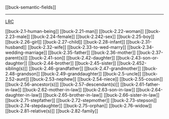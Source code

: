 [[buck-semantic-fields]]

---

[LRC](https://lrc.la.utexas.edu/lex/semantic/category/MK)

[[buck-2.1-human-being]]
[[buck-2.21-man]]
[[buck-2.22-woman]]
[[buck-2.23-male]]
[[buck-2.24-female]]
[[buck-2.242-sex]]
[[buck-2.25-boy]]
[[buck-2.26-girl]]
[[buck-2.27-child]]
[[buck-2.28-infant]]
[[buck-2.31-husband]]
[[buck-2.32-wife]]
[[buck-2.33-to-wed-marry]]
[[buck-2.34-wedding-marriage]]
[[buck-2.35-father]]
[[buck-2.36-mother]]
[[buck-2.37-parent(s)]]
[[buck-2.41-son]]
[[buck-2.42-daughter]]
[[buck-2.43-son-or-daughter]]
[[buck-2.44-brother]]
[[buck-2.45-sister]]
[[buck-2.452-sibling(s)]]
[[buck-2.46-grandfather]]
[[buck-2.47-grandmother]]
[[buck-2.48-grandson]]
[[buck-2.49-granddaughter]]
[[buck-2.5-uncle]]
[[buck-2.52-aunt]]
[[buck-2.53-nephew]]
[[buck-2.54-niece]]
[[buck-2.55-cousin]]
[[buck-2.56-ancestor(s)]]
[[buck-2.57-descendant(s)]]
[[buck-2.61-father-in-law]]
[[buck-2.62-mother-in-law]]
[[buck-2.63-son-in-law]]
[[buck-2.64-daughter-in-law]]
[[buck-2.65-brother-in-law]]
[[buck-2.66-sister-in-law]]
[[buck-2.71-stepfather]]
[[buck-2.72-stepmother]]
[[buck-2.73-stepson]]
[[buck-2.74-stepdaughter]]
[[buck-2.75-orphan]]
[[buck-2.76-widow]]
[[buck-2.81-relative(s)]]
[[buck-2.82-family]]